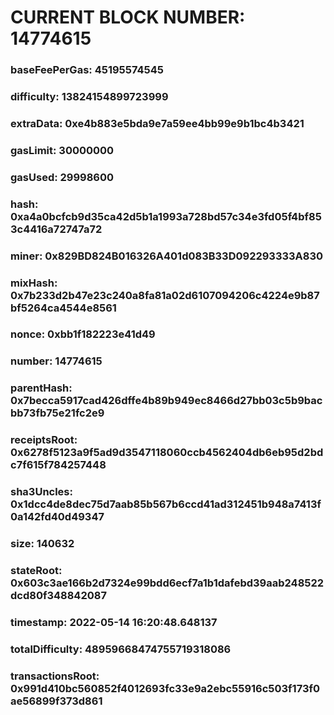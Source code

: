 # CURRENT BLOCK NUMBER: 14774615

### baseFeePerGas: 45195574545
### difficulty: 13824154899723999
### extraData: 0xe4b883e5bda9e7a59ee4bb99e9b1bc4b3421
### gasLimit: 30000000
### gasUsed: 29998600
### hash: 0xa4a0bcfcb9d35ca42d5b1a1993a728bd57c34e3fd05f4bf853c4416a72747a72
### miner: 0x829BD824B016326A401d083B33D092293333A830
### mixHash: 0x7b233d2b47e23c240a8fa81a02d6107094206c4224e9b87bf5264ca4544e8561
### nonce: 0xbb1f182223e41d49
### number: 14774615
### parentHash: 0x7becca5917cad426dffe4b89b949ec8466d27bb03c5b9bacbb73fb75e21fc2e9
### receiptsRoot: 0x6278f5123a9f5ad9d3547118060ccb4562404db6eb95d2bdc7f615f784257448
### sha3Uncles: 0x1dcc4de8dec75d7aab85b567b6ccd41ad312451b948a7413f0a142fd40d49347
### size: 140632
### stateRoot: 0x603c3ae166b2d7324e99bdd6ecf7a1b1dafebd39aab248522dcd80f348842087
### timestamp: 2022-05-14 16:20:48.648137
### totalDifficulty: 48959668474755719318086
### transactionsRoot: 0x991d410bc560852f4012693fc33e9a2ebc55916c503f173f0ae56899f373d861
